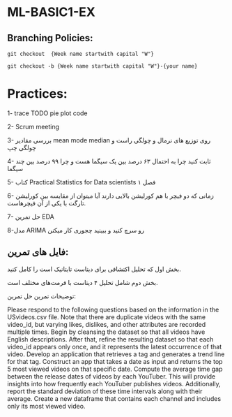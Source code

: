 # ML-BASIC1-EX
## Branching Policies:
`git checkout  {Week name startwith capital "W"}`

`git checkout -b {Week name startwith capital "W"}-{your name}`

# Practices:
1- trace TODO pie plot code

2- Scrum meeting

3- بررسی مقادیر mean mode median روی توزیع های نرمال و چولگی راست و چولگی چپ

4- ثابت کنید چرا به احتمال ۶۳ درصد بین یک سیگما هست و چرا ۹۹ درصد بین چند سیگما

5- کتاب Practical Statistics for Data scientists فصل ۱

6- زمانی که دو فیچر با هم کورلیشن بالایی دارند آیا میتوان از مقایسه بین کورلیشن تارگت با یکی از آن فیچرهاست.

7- حل تمرین EDA

8-مدل ARIMA رو سرچ کنید و ببینید چجوری کار میکنن

## فایل های تمرین: 
بخش اول که تحلیل اکتشافی برای دیتاست تایتانیک است را کامل کنید.

بخش دوم شامل تحلیل ۴ دیتاست با فرمت‌های مختلف است.

توضیحات تمرین حل تمرین:


Please respond to the following questions based on the information in the USvideos.csv file. Note that there are duplicate videos with the same video_id, but varying likes, dislikes, and other attributes are recorded multiple times.
Begin by cleansing the dataset so that all videos have English descriptions.
After that, refine the resulting dataset so that each video_id appears only once, and it represents the latest occurrence of that video.
Develop an application that retrieves a tag and generates a trend line for that tag.
Construct an app that takes a date as input and returns the top 5 most viewed videos on that specific date.
Compute the average time gap between the release dates of videos by each YouTuber. This will provide insights into how frequently each YouTuber publishes videos. Additionally, report the standard deviation of these time intervals along with their average.
Create a new dataframe that contains each channel and includes only its most viewed video.




